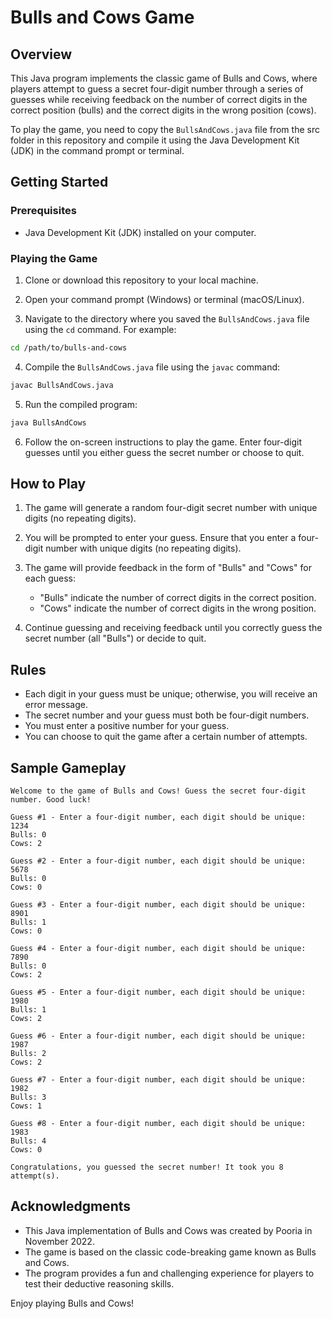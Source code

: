 # Bulls and Cows Game

## Overview

This Java program implements the classic game of Bulls and Cows, where players attempt to guess a secret four-digit number through a series of guesses while receiving feedback on the number of correct digits in the correct position (bulls) and the correct digits in the wrong position (cows).

To play the game, you need to copy the `BullsAndCows.java` file from the src folder in this repository and compile it using the Java Development Kit (JDK) in the command prompt or terminal.

## Getting Started

### Prerequisites

- Java Development Kit (JDK) installed on your computer.

### Playing the Game

1. Clone or download this repository to your local machine.

2. Open your command prompt (Windows) or terminal (macOS/Linux).

3. Navigate to the directory where you saved the `BullsAndCows.java` file using the `cd` command. For example:

```bash
cd /path/to/bulls-and-cows
```

4. Compile the `BullsAndCows.java` file using the `javac` command:

```bash
javac BullsAndCows.java
```

5. Run the compiled program:

```bash
java BullsAndCows
```

6. Follow the on-screen instructions to play the game. Enter four-digit guesses until you either guess the secret number or choose to quit.

## How to Play

1. The game will generate a random four-digit secret number with unique digits (no repeating digits).

2. You will be prompted to enter your guess. Ensure that you enter a four-digit number with unique digits (no repeating digits).

3. The game will provide feedback in the form of "Bulls" and "Cows" for each guess:
   - "Bulls" indicate the number of correct digits in the correct position.
   - "Cows" indicate the number of correct digits in the wrong position.

4. Continue guessing and receiving feedback until you correctly guess the secret number (all "Bulls") or decide to quit.

## Rules

- Each digit in your guess must be unique; otherwise, you will receive an error message.
- The secret number and your guess must both be four-digit numbers.
- You must enter a positive number for your guess.
- You can choose to quit the game after a certain number of attempts.

## Sample Gameplay

```
Welcome to the game of Bulls and Cows! Guess the secret four-digit number. Good luck!

Guess #1 - Enter a four-digit number, each digit should be unique: 1234
Bulls: 0
Cows: 2

Guess #2 - Enter a four-digit number, each digit should be unique: 5678
Bulls: 0
Cows: 0

Guess #3 - Enter a four-digit number, each digit should be unique: 8901
Bulls: 1
Cows: 0

Guess #4 - Enter a four-digit number, each digit should be unique: 7890
Bulls: 0
Cows: 2

Guess #5 - Enter a four-digit number, each digit should be unique: 1980
Bulls: 1
Cows: 2

Guess #6 - Enter a four-digit number, each digit should be unique: 1987
Bulls: 2
Cows: 2

Guess #7 - Enter a four-digit number, each digit should be unique: 1982
Bulls: 3
Cows: 1

Guess #8 - Enter a four-digit number, each digit should be unique: 1983
Bulls: 4
Cows: 0

Congratulations, you guessed the secret number! It took you 8 attempt(s).
```

## Acknowledgments

- This Java implementation of Bulls and Cows was created by Pooria in November 2022.
- The game is based on the classic code-breaking game known as Bulls and Cows.
- The program provides a fun and challenging experience for players to test their deductive reasoning skills.

Enjoy playing Bulls and Cows!
